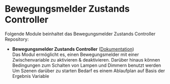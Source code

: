 # Bewegungsmelder Zustands Controller

Folgende Module beinhaltet das Bewegungsmelder Zustands Controller Repository:

- __Bewegungsmelder Zustands Controller__ ([Dokumentation](https://github.com/migodev/MotionDetectionController))  
	Das Modul ermöglicht es, einen Bewegungsmelder mit einer Zwischenvariable zu aktivieren & deaktivieren.
	Darüber hinaus können Bedingungen zum Schalten von Lampen und Dimmern benutzt werden
	Um Szenen darüber zu starten Bedarf es einem Ablaufplan auf Basis der Ergebnis Variable